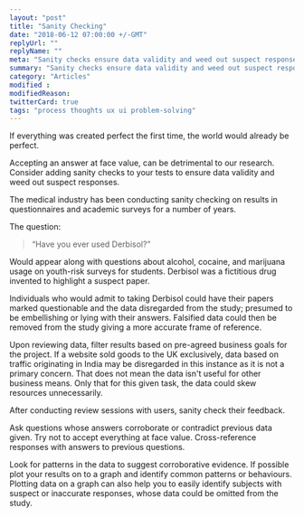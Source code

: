 ```yaml
---
layout: "post"
title: "Sanity Checking"
date: "2018-06-12 07:00:00 +/-GMT"
replyUrl: ""
replyName: ""
meta: "Sanity checks ensure data validity and weed out suspect responses"
summary: "Sanity checks ensure data validity and weed out suspect responses"
category: "Articles"
modified :
modifiedReason:
twitterCard: true
tags: "process thoughts ux ui problem-solving"
---
```


If everything was created perfect the first time, the world would already be perfect.

Accepting an answer at face value, can be detrimental to our research. Consider adding sanity checks to your tests to ensure data validity and weed out suspect responses.

The medical industry has been conducting sanity checking on results in questionnaires and academic surveys for a number of years.

The question:

> “Have you ever used Derbisol?”

Would appear along with questions about alcohol, cocaine, and marijuana usage on youth-risk surveys for students. Derbisol was a fictitious drug invented to highlight a suspect paper.

Individuals who would admit to taking Derbisol could have their papers marked questionable and the data disregarded from the study; presumed to be embellishing or lying with their answers. Falsified data could then be removed from the study giving a more accurate frame of reference.

Upon reviewing data, filter results based on pre-agreed business goals for the project. If a website sold goods to the UK exclusively, data based on traffic originating in India may be disregarded in this instance as it is not a primary concern. That does not mean the data isn't useful for other business means. Only that for this given task, the data could skew resources unnecessarily.

After conducting review sessions with users, sanity check their feedback.

Ask questions whose answers corroborate or contradict previous data given. Try not to accept everything at face value. Cross-reference responses with answers to previous questions.

Look for patterns in the data to suggest corroborative evidence. If possible plot your results on to a graph and identify common patterns or behaviours. Plotting data on a graph can also help you to easily identify subjects with suspect or inaccurate responses, whose data could be omitted from the study.
